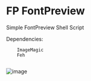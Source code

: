 # FP FontPreview

Simple FontPreview Shell Script

Dependencies:
```
    ImageMagic
    Feh
    
```
![image](https://user-images.githubusercontent.com/64472354/124350529-b7f14180-dbe4-11eb-9719-53a5b9fde178.png)
